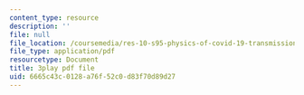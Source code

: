 ```yaml
---
content_type: resource
description: ''
file: null
file_location: /coursemedia/res-10-s95-physics-of-covid-19-transmission-fall-2020/6665c43c0128a76f52c0d83f70d89d27_ysEeFyNjnkQ.pdf
file_type: application/pdf
resourcetype: Document
title: 3play pdf file
uid: 6665c43c-0128-a76f-52c0-d83f70d89d27
---
```

